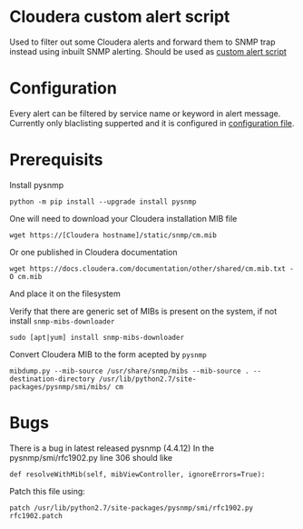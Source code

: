 # Cloudera custom alert script
Used to filter out some Cloudera alerts and forward them to SNMP trap instead using inbuilt SNMP alerting.
Should be used as [custom alert script](https://docs.cloudera.com/cloudera-manager/7.4.2/monitoring-and-diagnostics/topics/cm-alerts-script.html)
# Configuration
Every alert can be filtered by service name or keyword in alert message.
Currently only blaclisting supperted and it is configured in [configuration file](./cloudera_alert_snmp.ini).

# Prerequisits
Install pysnmp
```
python -m pip install --upgrade install pysnmp
```
One will need to download your Cloudera installation MIB file
```
wget https://[Cloudera hostname]/static/snmp/cm.mib
```
Or one published in Cloudera documentation
```
wget https://docs.cloudera.com/documentation/other/shared/cm.mib.txt -O cm.mib
```
And place it on the filesystem

Verify that there are generic set of MIBs is present on the system, if not install `snmp-mibs-downloader`
```
sudo [apt|yum] install snmp-mibs-downloader
```
Convert Cloudera MIB to the form acepted by `pysnmp`
```
mibdump.py --mib-source /usr/share/snmp/mibs --mib-source . --destination-directory /usr/lib/python2.7/site-packages/pysnmp/smi/mibs/ cm
```

# Bugs
There is a bug in latest released pysnmp (4.4.12)
In the pysnmp/smi/rfc1902.py line 306 should like
```
def resolveWithMib(self, mibViewController, ignoreErrors=True):
```
Patch this file using:
```
patch /usr/lib/python2.7/site-packages/pysnmp/smi/rfc1902.py rfc1902.patch
```
